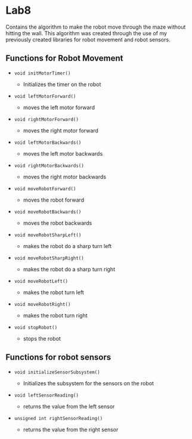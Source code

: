 Lab8
====

Contains the algorithm to make the robot move through the maze without hitting the wall. This algorithm was created
through the use of my previously created libraries for robot movement and robot sensors.

## Functions for Robot Movement

- `void initMotorTimer()`
    - Initializes the timer on the robot

- `void leftMotorForward()`
    - moves the left motor forward

- `void rightMotorForward()`
   - moves the right motor forward

- `void leftMotorBackwards()`
    - moves the left motor backwards

- `void rightMotorBackwards()`
    - moves the right motor backwards

- `void moveRobotForward()`
    - moves the robot forward

- `void moveRobotBackwards()`
    - moves the robot backwards

- `void moveRobotSharpLeft()`
    - makes the robot do a sharp turn left

- `void moveRobotSharpRight()`
    - makes the robot do a sharp turn right

- `void moveRobotLeft()`
    - makes the robot turn left

- `void moveRobotRight()`
    - makes the robot turn right

- `void stopRobot()`
    - stops the robot
    
## Functions for robot sensors

- `void initializeSensorSubsystem()`
    - Initializes the subsystem for the sensors on the robot

- `void leftSensorReading()`
    - returns the value from the left sensor

- `unsigned int rightSensorReading()`
   - returns the value from the right sensor

